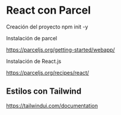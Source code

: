 # React con Parcel

Creación del proyecto
npm init -y 

Instalación de parcel 

https://parceljs.org/getting-started/webapp/

Instalación de React.js

https://parceljs.org/recipes/react/

## Estilos con Tailwind

https://tailwindui.com/documentation